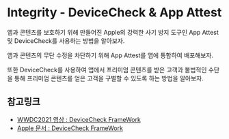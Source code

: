 # Integrity - DeviceCheck & App Attest

앱과 콘텐츠를 보호하기 위해 만들어진 Apple의 강력한 사기 방지 도구인 App Attest 및 DeviceCheck를 사용하는 방법을 알아보자.

앱과 콘텐츠의 무단 수정을 차단하기 위해 App Attest를 앱에 통합하여 배포해보자.

또한 DeviceCheck를 사용하여 앱에서 프리미엄 콘텐츠를 받은 고객과 불법적인 수단을 통해 프리미엄 콘텐츠를 얻은 고객을 구별할 수 있도록 하는 방법을 알아보자.




## 참고링크
- [WWDC2021 영상 : DeviceCheck FrameWork](https://developer.apple.com/videos/play/wwdc2021/10244/)
- [Apple 문서 : DeviceCheck FrameWork](https://developer.apple.com/documentation/devicecheck/accessing_and_modifying_per-device_data
)

